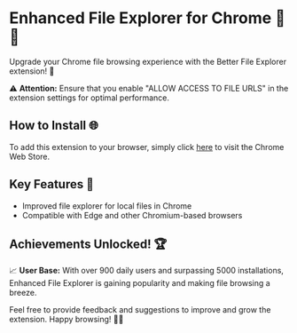 # Enhanced File Explorer for Chrome 📂✨

Upgrade your Chrome file browsing experience with the Better File Explorer extension! 🚀 

⚠️ **Attention:** Ensure that you enable "ALLOW ACCESS TO FILE URLS" in the extension settings for optimal performance.

## How to Install 🌐
To add this extension to your browser, simply click [here](https://chromewebstore.google.com/detail/better-file-explorer-for/enoogpocakiocfjdghdahjnmpgejpghd) to visit the Chrome Web Store.

## Key Features 🎉
- Improved file explorer for local files in Chrome
- Compatible with Edge and other Chromium-based browsers

## Achievements Unlocked! 🏆
📈 **User Base:** With over 900 daily users and surpassing 5000 installations, Enhanced File Explorer is gaining popularity and making file browsing a breeze.

Feel free to provide feedback and suggestions to improve and grow the extension. Happy browsing! 🚀📂
